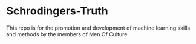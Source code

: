 # Schrodingers-Truth

This repo is for the promotion and development of machine learning skills and methods by the members of Men Of Culture
